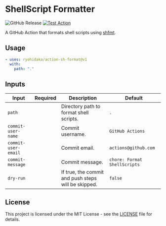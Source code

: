 # ShellScript Formatter

![GitHub Release](https://img.shields.io/github/v/release/ryohidaka/action-sh-format)
[![Test Action](https://github.com/ryohidaka/action-sh-format/actions/workflows/test.yml/badge.svg)](https://github.com/ryohidaka/action-sh-format/actions/workflows/test.yml)

A GitHub Action that formats shell scripts using [shfmt](https://github.com/mvdan/sh).

## Usage

```yml
- uses: ryohidaka/action-sh-format@v1
  with:
    path: "."
```

## Inputs

| Input               | Required | Description                                         | Default                      |
| ------------------- | -------- | --------------------------------------------------- | ---------------------------- |
| `path`              |          | Directory path to format shell scripts.             | `.`                          |
| `commit-user-name`  |          | Commit username.                                    | `GitHub Actions`             |
| `commit-user-email` |          | Commit email.                                       | `actions@github.com`         |
| `commit-message`    |          | Commit message.                                     | `chore: Format ShellScripts` |
| `dry-run`           |          | If true, the commit and push steps will be skipped. | `false`                      |

## License

This project is licensed under the MIT License - see the [LICENSE](LICENSE) file for details.
